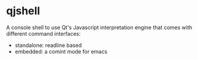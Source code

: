 # qjshell

A console shell to use Qt's Javascript interpretation engine that
comes with different command interfaces:

* standalone: readline based
* embedded: a comint mode for emacs
